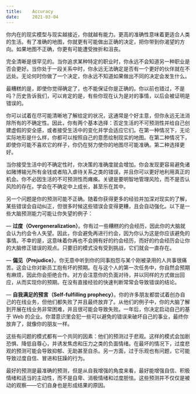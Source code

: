 ```yaml
---
title:    Accuracy
date:     2021-03-04
---
```


你内在的现实模型与现实越接近，你就越有能力。更高的准确性意味着更适合人类的生活。有了准确的地图，你就更有可能做出正确的决定，把你带到你渴望的方向。如果地图不正确，你更有可能遭受挫折和沮丧。

完全清晰是很罕见的。当你追求某种特定的职业时，你永远不会知道另一种职业是否会更好。当你处于一段关系中时，你永远无法确定是否有一个更好的伙伴就在不远处。无论何时你做了一个决定，你永远不知道如果做出不同的决定会发生什么。

最糟糕的是，即使你觉得确定了，也不能保证你是正确的。你以前也错过，不是吗？历史告诉我们，可以肯定的是，有些你现在认为是对的事情，以后会被证明是错误的。

你可以试着在尽可能清晰地了解给定的状况，这通常是个好主意，但你永远无法消除所有的不确定性。因此，你有两个基本选择：否定生活的不可预测性并给自己创建虚假的安全感，或者接受生活中的变化并学会适应它们。在第一种情况下，无论实际地形是什么样，你都可以按照自己的意愿绘制现实的地图。在第二种情况下，即使你可能不喜欢它的样子，你仍在努力使你的地图尽可能准确。第二种选择更好。

当你接受生活中的不确定性时，你决策的准确度就会增加。你会发现更容易避免诸如赌博输光所有金钱或者陷入虐待关系之类的错误，并且你可以更好地利用真正的机会。你不必因生活的不可预测性而瘫痪。关键是要明智地管理风险，而不是否认风险的存在。学会在不确定中上成长，甚至乐在其中。

另一个问题是你的预测可能不正确。随着你获得更多的经验并加深对现实的了解，某些错误会自动纠正，但很多时候这些错误会变得更糟，且会自动强化。以下是一些大脑预测能力可能让你失望的例子：

— **过度（Overgeneralization）**。你有过一些糟糕的约会经历，因此你的大脑就会认为约会令人失望。因此，你会避免再进行约会，因为你认为这是你应该避免的事情。不幸的是，这意味着你再也不会拥有好的约会经历，而好的约会经历会让你的大脑修正错误的观点。只要旧的模式没有受到挑战，它们就会一直存在。

— **偏见（Prejudice）**。你无意中听到你的同事抱怨与某个刚被录用的人共事很痛苦。这会让你对新员工抱有坏的预期。在与这个人的第一次任务中，你自然会预期有麻烦，因此你会拒绝合作。对方会注意你的负面对待，并以同样的方式做出回应，从而实现你的预期。在没有直接经验的快速判断常常会导致错误的结论。

— **自我满足的预言（Self-fulfilling prophecy）**。你的许多朋友都尝试着创办自己的在线业务，但他们都失败了并且最终放弃了。从他们的例子中，你的大脑了解到开展在线业务非常困难，并且很可能会导致失败。一年后，你决定启动自己的基于 Web 的企业。你潜意识里会犯一些可以避免的错误来破坏自己的事业，最终你放弃了，就像你的朋友一样。



这些有问题的模式都有一个共同的因素：他们的预测过于悲观。这样的模式会加剧恐惧、降低自尊心，并诱发焦虑和压力之类的负面情绪。在最坏的情况下，过度悲观的预测可能会导致抑郁、无助甚至自杀。另一方面，过于乐观也有问题，它可能导致过度自信、冒进和狂躁的行为。

最好的预测是最准确的预测，但是从自我增强的角度来看，最好能增强自信、积极情绪和适当的主动性，而不是自卑、消极情绪和过度胆怯。这些预测并不仅仅是被动的观察——它们自身也是形成结果的原因。
